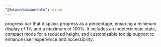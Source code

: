 ```yaml
---
"@knime/components": minor
---
```


progress bar that displays progress as a percentage, ensuring a minimum display of 1% and a maximum of 100%. It includes an indeterminate state, compact mode for a reduced height, and customizable tooltip support to enhance user experience and accessibility.
